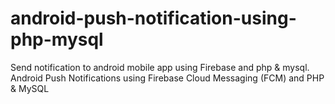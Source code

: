 # android-push-notification-using-php-mysql
Send notification to android mobile app using Firebase and php &amp; mysql. Android Push Notifications using Firebase Cloud Messaging (FCM) and PHP &amp; MySQL
